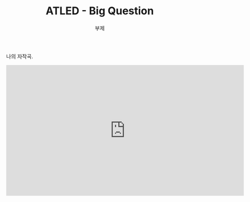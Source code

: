 ﻿---
layout: post
title:  "ATLED - Big Question"
subtitle:   "부제"
categories: music
tags: composition
comments: true

---

나의 자작곡.

<iframe width="640" height="352" src="https://www.youtube.com/embed/mDSE0h-yd-I" title="YouTube video player" frameborder="0" allow="accelerometer; autoplay; clipboard-write; encrypted-media; gyroscope; picture-in-picture" allowfullscreen></iframe>